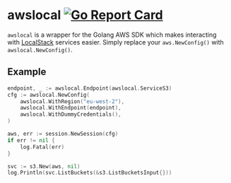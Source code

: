 # awslocal [![Go Report Card](https://goreportcard.com/badge/github.com/kaperys/awslocal)](https://goreportcard.com/report/github.com/kaperys/awslocal)

`awslocal` is a wrapper for the Golang AWS SDK which makes interacting with [LocalStack](https://github.com/localstack/localstack) services easier. Simply replace your `aws.NewConfig()` with `awslocal.NewConfig()`.

## Example

```go
endpoint, _ := awslocal.Endpoint(awslocal.ServiceS3)
cfg := awslocal.NewConfig(
    awslocal.WithRegion("eu-west-2"),
    awslocal.WithEndpoint(endpoint),
    awslocal.WithDummyCredentials(),
)

aws, err := session.NewSession(cfg)
if err != nil {
    log.Fatal(err)
}

svc := s3.New(aws, nil)
log.Println(svc.ListBuckets(&s3.ListBucketsInput{}))
```
